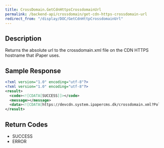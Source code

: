 ```yaml
---
title: CrossDomain.GetCdnHttpsCrossdomainUrl
permalink: /backend-api/crossdomain/get-cdn-https-crossdomain-url
redirect_from: "/display/DOC/GetCdnHttpCrossdomainUrl"
---
```


## Description
Returns the absolute url to the crossdomain.xml file on the CDN HTTPS hostname that iPaper uses.

## Sample Response

```xml
<?xml version="1.0" encoding="utf-8"?>
<?xml version="1.0" encoding="utf-8"?>
<result>
  <code><![CDATA[SUCCESS]]></code>
  <message></message>
  <data><![CDATA[https://devcdn.system.ipapercms.dk/crossdomain.xml?Policy=eyJTdGF0ZW1lbnQ5...pN06~Gh1WklQzmffA_&Key-Pair-Id=AXKAIAGQNBBDBMBZ2CLA]]></data>
</result>
```

## Return Codes

* SUCCESS
* ERROR